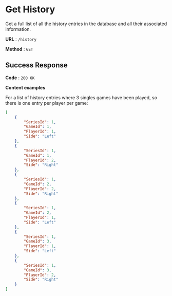 # Get History

Get a full list of all the history entries in the database and all their associated information.

**URL** : `/history`

**Method** : `GET`

<!-- **Auth required** : NO

**Permissions required** : None -->

## Success Response

**Code** : `200 OK`

**Content examples**

For a list of history entries where 3 singles games have been played, so there is one entry per player per game:

```json
[
    {
        "SeriesId": 1,
        "GameId": 1,
        "PlayerId": 1,
        "Side": "Left"
    },
    {
        "SeriesId": 1,
        "GameId": 1,
        "PlayerId": 2,
        "Side": "Right"
    },
    {
        "SeriesId": 1,
        "GameId": 2,
        "PlayerId": 2,
        "Side": "Right"
    },
    {
        "SeriesId": 1,
        "GameId": 2,
        "PlayerId": 1,
        "Side": "Left"
    },
    {
        "SeriesId": 1,
        "GameId": 3,
        "PlayerId": 1,
        "Side": "Left"
    },
    {
        "SeriesId": 1,
        "GameId": 3,
        "PlayerId": 2,
        "Side": "Right"
    }
]
```